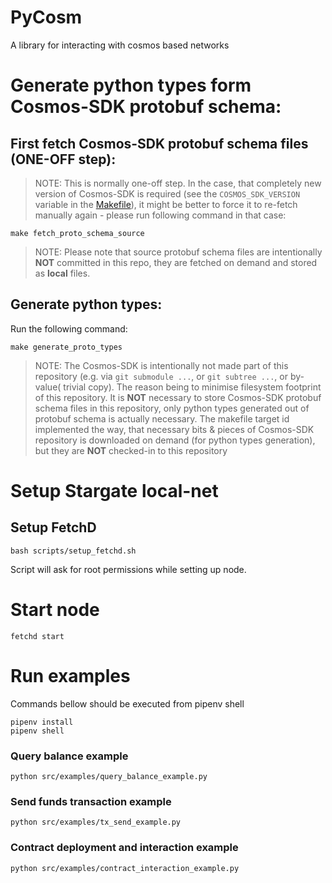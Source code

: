 # PyCosm

A library for interacting with cosmos based networks


# Generate python types form Cosmos-SDK protobuf schema:
## First fetch Cosmos-SDK protobuf schema files (ONE-OFF step):
>NOTE: This is normally one-off step. In the case, that completely new version of Cosmos-SDK is required (see the
`COSMOS_SDK_VERSION` variable in the [Makefile](#Makefile])), it might be
better to force it to re-fetch manually again - please run following command in that case:

```shell
make fetch_proto_schema_source
```

>NOTE: Please note that source protobuf schema files are intentionally **NOT** committed in this repo, they are 
> fetched on demand and stored as **local** files.


## Generate python types:
Run the following command:
```shell
make generate_proto_types
```
>NOTE: The Cosmos-SDK is intentionally not made part of this repository 
> (e.g. via `git submodule ...`, or `git subtree ...`, or by-value(
> trivial copy).
> The reason being to minimise filesystem footprint of this repository.
> It is **NOT** necessary to store Cosmos-SDK protobuf schema files in
> this repository, only python types generated out of protobuf schema is
> actually necessary.
> The makefile target id implemented the way, that necessary bits & pieces
> of Cosmos-SDK repository is downloaded on demand (for python types
> generation), but they are **NOT** checked-in to this repository


# Setup Stargate local-net
## Setup FetchD
```
bash scripts/setup_fetchd.sh
```
Script will ask for root permissions while setting up node.

# Start node
```
fetchd start
```

# Run examples
Commands bellow should be executed from pipenv shell
```
pipenv install
pipenv shell
```


### Query balance example
```
python src/examples/query_balance_example.py
```

### Send funds transaction example
```
python src/examples/tx_send_example.py
```

### Contract deployment and interaction example
```
python src/examples/contract_interaction_example.py
```
